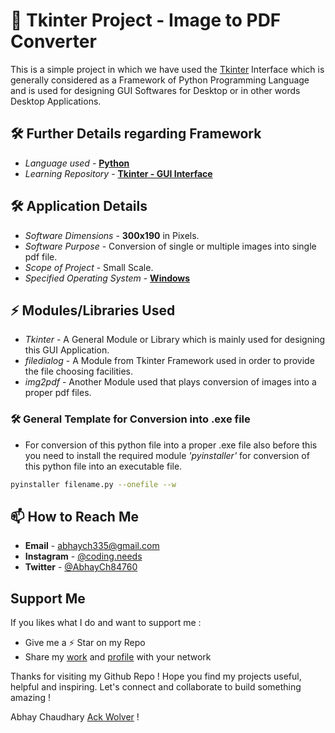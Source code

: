 # 🚀 Tkinter Project - Image to PDF Converter

This is a simple project in which we have used the [Tkinter](https://docs.python.org/3/library/tkinter.html) Interface which is generally considered as a Framework of Python Programming Language and is used for designing GUI Softwares for Desktop or in other words Desktop Applications.

## 🛠 Further Details regarding Framework

- *Language used* - **[Python](https://www.python.org/)**
- *Learning Repository* - **[Tkinter - GUI Interface](https://github.com/ackwolver335/Tkinter-GUI_Inteface)**

## 🛠 Application Details

- *Software Dimensions* - **300x190** in Pixels.
- *Software Purpose* - Conversion of single or multiple images into single pdf file.
- *Scope of Project* - Small Scale.
- *Specified Operating System* - **[Windows](https://www.microsoft.com/en-in/windows?r=1)**

## ⚡️ Modules/Libraries Used

- *Tkinter* - A General Module or Library which is mainly used for designing this GUI Application.
- *filedialog* - A Module from Tkinter Framework used in order to provide the file choosing facilities.
- *img2pdf* - Another Module used that plays conversion of images into a proper pdf files.

### 🛠 General Template for Conversion into .exe file

- For conversion of this python file into a proper .exe file also before this you need to install the required module *'pyinstaller'* for conversion of this python file into an executable file.

```bash
pyinstaller filename.py --onefile --w
```

## 📫 How to Reach Me

- **Email** - abhaych335@gmail.com
- **Instagram** - [@coding.needs](https://www.instagram.com/coding.needs/)
- **Twitter** - [@AbhayCh84760](https://x.com/AbhayCh84760)

## Support Me

If you likes what I do and want to support me :

- Give me a ⚡️ Star on my Repo
- Share my [work](https://github.com/ackwolver335/Tkinter-GUI_Inteface) and [profile](https://github.com/ackwolver335) with your network

Thanks for visiting my Github Repo ! Hope you find my projects useful, helpful and inspiring. Let's connect and collaborate to build something amazing !

Abhay Chaudhary [Ack Wolver](https://github.com/ackwolver335/ackwolver335) !